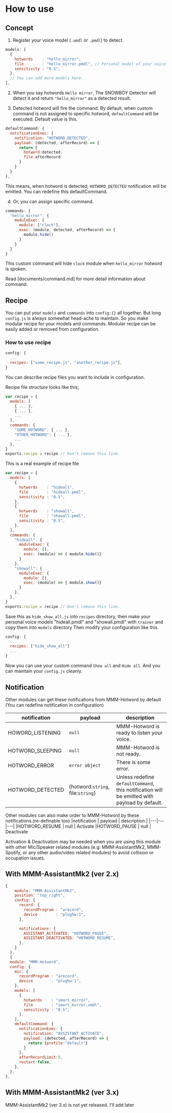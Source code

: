 # How to use

## Concept
1. Register your voice model (`.umdl` or `.pmdl`) to detect.
```js
models: [
  {
    hotwords    : "hello_mirror",
    file        : "hello_mirror.pmdl", // Personal model of your voice "Hello mirror"
    sensitivity : "0.5",
  },
  // You can add more models here.
],
```
2. When you say hotwords `Hello mirror`, The SNOWBOY Detector will detect it and return `"hello_mirror"` as a detected result.

3. Detected hotword will fire the command. By default, when custom command is not assigned to specific hotword, `defaultCommand` will be executed. Default value is this.
```js
defaultCommand: {
  notificationExec: {
    notification: "HOTWORD_DETECTED",
    payload: (detected, afterRecord) => {
      return {
        hotword:detected,
        file:afterRecord
      }
    }
  }
},
```
This means, when hotword is detected, `HOTWORD_DETECTED` notification will be emitted. You can redefine this defaultCommand.

4. Or, you can assign specific command.
```js
commands: {
  "hello_mirror": {
    moduleExec: {
      module: ["clock"],
      exec: (module, detected, afterRecord) => {
        module.hide()
      }
    }
  }
}
```
This custom command will hide `clock` module when `hello_mirror` hotword is spoken.

Read [documents/command.md] for more detail information about command.

## Recipe
You can put your `models` and `commands` into `config:{}` all together. But long `config.js` is always somewhat head-ache to maintain.
So you make modular recipe for your models and commands. Modular recipe can be easily added or removed from configuration.

### How to use recipe
```js
config: {
  ...
  recipes: ["some_recipe.js", "another_recipe.js"],
}
```
You can describe recipe files you want to include in configuration.

Recipe file structure looks like this;
```js
var recipe = {
  models: [
    { ... },
    { ... },
    ...
  ],
  commands: {
    "SOME_HOTWORD": { ... },
    "OTHER_HOTWORD": { ... },
    ...
  },
}
exports.recipe = recipe // Don't remove this line.
```
This is a real example of recipe file

```js
var recipe = {
  models: [
    {
      hotwords    : "hideall",
      file        : "hideall.pmdl",
      sensitivity : "0.5",
    },
    {
      hotwords    : "showall",
      file        : "showall.pmdl",
      sensitivity : "0.5",
    },
  ],
  commands: {
    "hideall": {
      moduleExec: {
        module: [],
        exec: (module) => { module.hide()}
      }
    },
    "showall": {
      moduleExec: {
        module: [],
        exec: (module) => { module.show()}
      }
    },
  },
}
exports.recipe = recipe // Don't remove this line.
```
Save this as `hide_show_all.js` into `recipes` directory, then make your personal voice models "hideall.pmdl" and "showall.pmdl" with `trainer` and copy them into `models` directory
Then modify your configuration like this.

```js
config: {
  ...
  recipes: ["hide_show_all"]
  ...
}
```
Now you can use your custom command `Show all` and `Hide all`. And you can maintain your `config.js` cleanly.

## Notification
Other modules can get these notifications from MMM-Hotword by default (You can redefine notification in configuration)

|notification | payload | description |
|---|---|---|
|HOWORD_LISTENING| `null` | MMM-Hotword is ready to listen your voice.
|HOTWORD_SLEEPING | `null` | MMM-Hotword is not ready.
|HOTWORD_ERROR | `error object` | There is some error.
|HOTWORD_DETECTED | {hotword:`string`, file:`string`} | Unless redefine `defaultCommand`, this notification will be emitted with payload by default.


Other modules can also make order to MMM-Hotword by these notifications.(re-definable too)
|notification | payload | description |
|---|---|---|
|HOTWORD_RESUME | null | Activate
|HOTWORD_PAUSE | null | Deactivate

Activation & Deactivation may be needed when you are using this module with other Mic/Speaker related modules (e.g: MMM-AssistantMk2, MMM-Spotify, or any other audio/video related modules) to avoid collision or occupation issues.


## With MMM-AssistantMk2 (ver 2.x)
```js
{
    module: "MMM-AssistantMk2",
    position: "top_right",
    config: {
      record: {
        recordProgram : "arecord",  
        device        : "plughw:1",
      },

      notifications: {
        ASSISTANT_ACTIVATED: "HOTWORD_PAUSE",
        ASSISTANT_DEACTIVATED: "HOTWORD_RESUME",
      },
    }
  },
  {
  module: "MMM-Hotword",
  config: {
    mic: {
      recordProgram : "arecord",  
      device        : "plughw:1",
    },
    models: [
      {
        hotwords    : "smart_mirror",
        file        : "smart_mirror.umdl",
        sensitivity : "0.5",
      },
    ],
    defaultCommand: {
      notificationExec: {
        notification: "ASSISTANT_ACTIVATE",
        payload: (detected, afterRecord) => {
          return {profile:"default"}
        }
      },
      afterRecordLimit:0,
      restart:false,
    },
  },
},
```


## With MMM-AssistantMk2 (ver 3.x)
MMM-AssistantMk2 (ver 3.x) is not yet released. I'll add later
